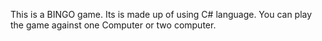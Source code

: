 This is a BINGO game.
Its is made up of using C# language.
You can play the game against one Computer or two computer.

